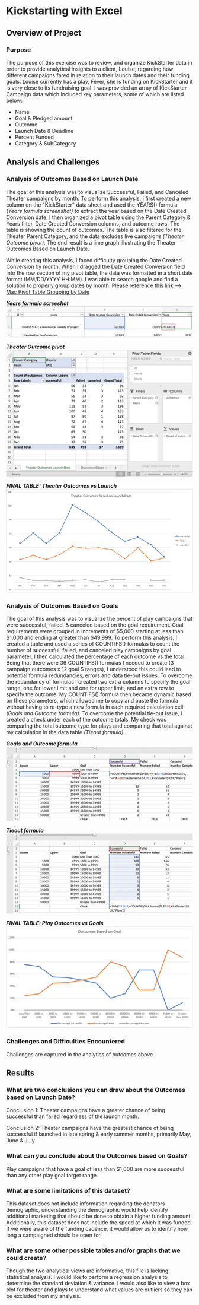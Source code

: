 # Kickstarting with Excel
## Overview of Project
### Purpose
The purpose of this exercise was to review, and organize KickStarter data in order to provide analytical insights to a client, Louise, regarding how different campaigns fared in relation to their launch dates and their funding goals. Louise currently has a play, Fever, she is funding on KickStarter and it is very close to its fundraising goal. I was provided an array of KickStarter Campaign data which included key parameters, some of which are listed below:
- Name
- Goal & Pledged amount
- Outcome
- Launch Date & Deadline
- Percent Funded
- Category & SubCategory
## Analysis and Challenges
### Analysis of Outcomes Based on Launch Date
The goal of this analysis was to visualize Successful, Failed, and Canceled Theater campaigns by month. To perform this analysis, I first created a new column on the "KickStarter" data sheet and used the YEARS() formula *(Years formula screenshot)* to extract the year based on the Date Created Conversion date. I then organized a pivot table using the Parent Category & Years filter, Date Created Conversion columns, and outcome rows. The table is showing the count of outcomes. The table is also filtered for the Theater Parent Category, and the data excludes live campaigns *(Theater Outcome pivot)*. The end result is a lime graph illustrating the Theater Outcomes Based on Launch Date.

While creating this analysis, I faced difficulty grouping the Date Created Conversion by month. When I dragged the Date Created Conversion field into the row section of my pivot table, the data was formatted in a short date format (MM/DD/YYYY HH:MM). I was able to search google and find a solution to properly group dates by month. Please reference this link --> [Mac Pivot Table Grouping by Date](https://answers.microsoft.com/en-us/msoffice/forum/msoffice_excel-mso_mac/excel-for-mac-pivot-table-grouping-date-by-week/72eb6a07-9e11-47e4-8e47-975d9369d9d8)

***Years formula screeshot***
![](/Resources/Screenshots/Years_Formula.png)

***Theater Outcome pivot***
![](/Resources/Screenshots/Theater_Outcome_Pivot.png)



***FINAL TABLE: Theater Outcomes vs Launch***
![](/Resources/Theater_Outcomes_vs_Launch.png)

### Analysis of Outcomes Based on Goals
The goal of this analysis was to visualize the percent of play campaigns that were successful, failed, & canceled based on the goal requirement. Goal requirements were grouped in increments of $5,000 starting at less than $1,000 and ending at greater than $49,999. To perform this analysis, I created a table and used a series of COUNTIFS() formulas to count the number of successful, failed, and canceled play campaigns by goal parameter. I then calculated the percentage of each outcome vs the total. Being that there were 36 COUNTIFS() formulas I needed to create (3 campaign outcomes x 12 goal $ ranges), I understood this could lead to potential formula redundancies, errors and data tie-out issues. To overcome the redundancy of formulas I created two extra columns to specify the goal range, one for lower limit and one for upper limit, and an extra row to specify the outcome. My COUNTIFS() formula then became dynamic based on these parameters, which allowed me to copy and paste the formula without having to re-type a new formula in each required calculation cell *(Goals and Outcome formula)*. To overcome the potential tie-out issue, I created a check under each of the outcome totals. My check was comparing the total outcome type for plays and comparing that total against my calculation in the data table *(Tieout formula)*.

***Goals and Outcome formula***
![](/Resources/Screenshots/Goal_and_Outcome_Formula.png)

***Tieout formula***
![](/Resources/Screenshots/Tieout_Formula.png)

***FINAL TABLE: Play Outcomes vs Goals***
![](/Resources/Outcomes_vs_Goals.png)

### Challenges and Difficulties Encountered
Challenges are captured in the analytics of outcomes above.
## Results

### What are two conclusions you can draw about the Outcomes based on Launch Date?
Conclusion 1: Theater campaigns have a greater chance of being successful than failed regardless of the launch month. 

Conclusion 2: Theater campaigns have the greatest chance of being successful if launched in late spring & early summer months, primarily May, June & July.

### What can you conclude about the Outcomes based on Goals?
Play campaigns that have a goal of less than $1,000 are more successful than any other play goal target range.

### What are some limitations of this dataset?
This dataset does not include information regarding the donators demographic, understanding the demographic would help identify additional marketing that should be done to obtain a higher funding amount. Additionally, this dataset does not include the speed at which it was funded. If we were aware of the funding cadence, it would allow us to identify how long a campaigned should be open for.

### What are some other possible tables and/or graphs that we could create?
Though the two analytical views are informative, this file is lacking statistical analysis. I would like to perform a regression analysis to determine the standard deviation & variance. I would also like to view a box plot for theater and plays to understand what values are outliers so they can be excluded from my analysis. 
